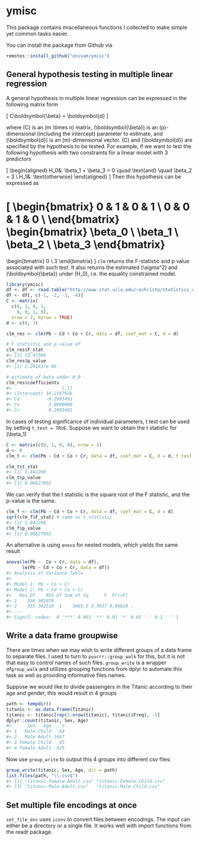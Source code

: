 
# ymisc

This package contains miscellaneous functions I collected to make simple
yet common tasks easier.

You can install the package from Github via

``` r
remotes::install_github("enixam/ymisc")
```

## General hypothesis testing in multiple linear regression

A general hypothesis in multiple linear regression can be expressed in
the following matrix form

\[
C\boldsymbol{\beta} = \boldsymbol{d}
\]

where \(C\) is an \(m \times n\) matrix, \(\boldsymbol{\beta}\) is an
\(p\)-dimensional (including the intercept) parameter to estimate, and
\(\boldsymbol{d}\) is an \(m\)-dimensional vector. \(C\) and
\(\boldsymbol{d}\) are specified by the hypothesis to be tested. For
example, if we want to test the following hypothesis with two
constraints for a linear model with 3 predictors

\[
\begin{aligned}
H_0&: \beta_1 + \beta_3 = 0 \quad \text{and} \quad \beta_2 = 3   \\
H_1&: \text{otherwise} 
\end{aligned}
\] Then this hypothesis can be expressed as

\[
\begin{bmatrix}
0 & 1 & 0 & 1 \\
0 & 0 & 1 & 0 \\
\end{bmatrix}
\begin{bmatrix}
\beta_0 \\
\beta_1 \\
\beta_2 \\
\beta_3 
\end{bmatrix}
= 
\begin{bmatrix}
0 \\
3
\end{bmatrix}
\] `clm` returns the F-statistic and p value associated with such test.
It also returns the estimated \(\sigma^2\) and \(\boldsymbol{\beta}\)
under \(H_0\), i.e. the equality constrained model.

``` r
library(ymisc)
df <- df <- read.table("http://www.stat.ucla.edu/~nchristo/statistics_c173_c273/jura.txt", header=TRUE)
df <- df[, c(-1, -2, -3, -4)]
C <- matrix(
  c(0, 1, 0, 1,
    0, 0, 1, 0),
  nrow = 2, byrow = TRUE)
d <- c(0, 3)

clm_res <- clm(Pb ~ Cd + Co + Cr, data = df, coef_mat = C, d = d)

# F statistic and p-value of 
clm_res$F_stat
#> [1] 13.47309
clm_res$p_value
#> [1] 2.291637e-06

# estimate of beta under H_0
clm_res$coefficients
#>                   [,1]
#> (Intercept) 16.2167926
#> Cd          -0.2993491
#> Co           3.0000000
#> Cr           0.2993491
```

In cases of testing significance of individual parameters, t test can be
used by setting `t_test = TRUE`. Suppose we want to obtain the t
statistic for \(\beta_1\)

``` r
C <- matrix(c(0, 1, 0, 0), nrow = 1)
d <- 0
clm_t <- clm(Pb ~ Cd + Co + Cr, data = df, coef_mat = C, d = d, t_test = TRUE)

clm_t$t_stat
#> [1] 1.842206
clm_t$p_value
#> [1] 0.06627892
```

We can verify that the t statistic is the square root of the F
statistic, and the p-value is the same.

``` r
clm_f <- clm(Pb ~ Cd + Co + Cr, data = df, coef_mat = C, d = d)
sqrt(clm_f$F_stat) # same as t statistic
#> [1] 1.842206
clm_f$p_value
#> [1] 0.06627892
```

An alternative is using `anova` for nested models, which yields the same
result

``` r
anova(lm(Pb ~  Co + Cr, data = df),
      lm(Pb ~ Cd + Co + Cr, data = df))
#> Analysis of Variance Table
#> 
#> Model 1: Pb ~ Co + Cr
#> Model 2: Pb ~ Cd + Co + Cr
#>   Res.Df    RSS Df Sum of Sq      F  Pr(>F)  
#> 1    356 365976                              
#> 2    355 362510  1    3465.5 3.3937 0.06628 .
#> ---
#> Signif. codes:  0 '***' 0.001 '**' 0.01 '*' 0.05 '.' 0.1 ' ' 1
```

## Write a data frame groupwise

There are times when we may wish to write different groups of a data
frame to separate files. I used to turn to `puurrr::group_walk` for
this, but it is not that easy to control names of such files.
`group_write` is a wrapper of`group_walk` and utilizes grouping
functions from dplyr to automate this task as well as providing
informative files names.

Suppose we would like to divide passengers in the Titanic according to
their age and gender, this would result in 4 groups

``` r
path <- tempdir()
titanic <- as.data.frame(Titanic)
titanic <- titanic[rep(1:nrow(titanic), titanic$Freq), -5]
dplyr::count(titanic, Sex, Age)
#>      Sex   Age    n
#> 1   Male Child   64
#> 2   Male Adult 1667
#> 3 Female Child   45
#> 4 Female Adult  425
```

Now use `group_write` to output this 4 groups into different csv files:

``` r
group_write(titanic, Sex, Age, dir = path)
list.files(path, "\\.csv$")
#> [1] "titanic-Female-Adult.csv" "titanic-Female-Child.csv"
#> [3] "titanic-Male-Adult.csv"   "titanic-Male-Child.csv"
```

## Set multiple file encodings at once

`set_file_enc` uses `iconv` to convert files between encodings. The
input can either be a directory or a single file. It works well with
import functions from the readr package.
